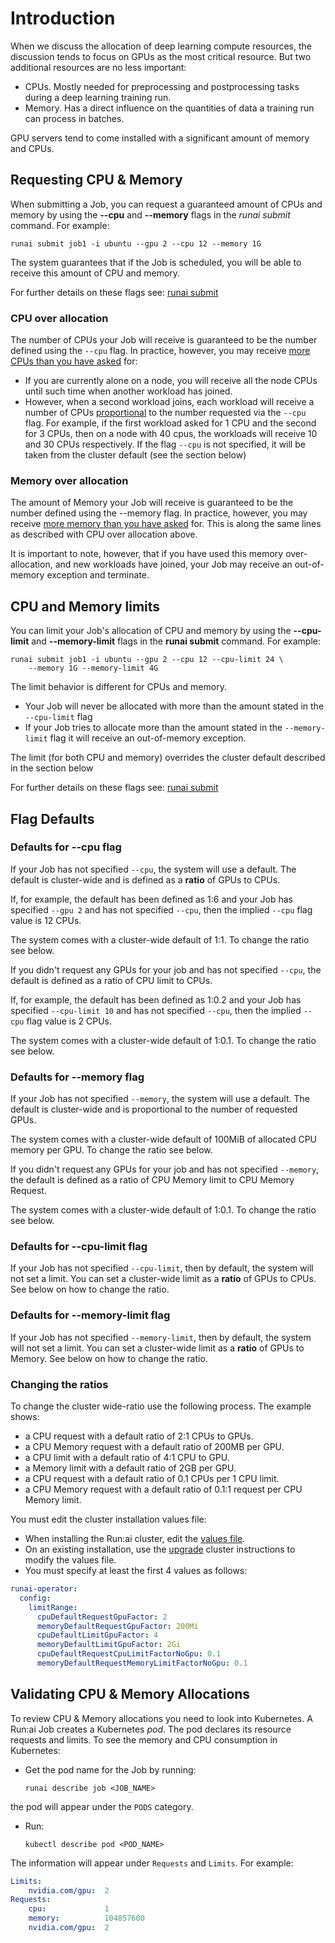 # Introduction

When we discuss the allocation of deep learning compute resources, the discussion tends to focus on GPUs as the most critical resource. But two additional resources are no less important:

* CPUs. Mostly needed for preprocessing and postprocessing tasks during a deep learning training run.
* Memory. Has a direct influence on the quantities of data a training run can process in batches.

GPU servers tend to come installed with a significant amount of memory and CPUs.

## Requesting CPU & Memory

When submitting a Job, you can request a guaranteed amount of CPUs and memory by using the **--cpu** and **--memory** flags in the *runai submit* command. For example:

```
runai submit job1 -i ubuntu --gpu 2 --cpu 12 --memory 1G
```

The system guarantees that if the Job is scheduled, you will be able to receive this amount of CPU and memory.

For further details on these flags see: [runai submit](../cli-reference/runai-submit.md)

### CPU over allocation

The number of CPUs your Job will receive is guaranteed to be the number defined using the `--cpu` flag. In practice, however, you may receive <ins>more CPUs than you have asked</ins> for:

* If you are currently alone on a node, you will receive all the node CPUs until such time when another workload has joined.
* However, when a second workload joins, each workload will receive a number of CPUs <ins>proportional</ins> to the number requested via the `--cpu` flag. For example, if the first workload asked for 1 CPU and the second for 3 CPUs, then on a node with 40 cpus, the workloads will receive 10 and 30 CPUs respectively. If the flag `--cpu` is not specified, it will be taken from the cluster default (see the section below)

### Memory over allocation

The amount of Memory your Job will receive is guaranteed to be the number defined using the --memory flag. In practice, however, you may receive <ins>more memory than you have asked</ins> for. This is along the same lines as described with CPU over allocation above.

It is important to note, however, that if you have used this memory over-allocation, and new workloads have joined, your Job may receive an out-of-memory exception and terminate.

## CPU and Memory limits

You can limit your Job's allocation of CPU and memory by using the __--cpu-limit__ and __--memory-limit__ flags in the __runai submit__ command. For example:

    runai submit job1 -i ubuntu --gpu 2 --cpu 12 --cpu-limit 24 \
        --memory 1G --memory-limit 4G

The limit behavior is different for CPUs and memory.

* Your Job will never be allocated with more than the amount stated in the `--cpu-limit` flag
* If your Job tries to allocate more than the amount stated in the `--memory-limit` flag it will receive an out-of-memory exception.

The limit (for both CPU and memory) overrides the cluster default described in the section below

For further details on these flags see: [runai submit](../cli-reference/runai-submit.md)

## Flag Defaults

### Defaults for --cpu flag

If your Job has not specified `--cpu`, the system will use a default. The default is cluster-wide and is defined as a __ratio__ of GPUs to CPUs.

If, for example, the default has been defined as 1:6 and your Job has specified `--gpu 2` and has not specified `--cpu`, then the implied `--cpu` flag value is 12 CPUs.

The system comes with a cluster-wide default of 1:1. To change the ratio see below.

If you didn't request any GPUs for your job and has not specified `--cpu`, the default is defined as a ratio of CPU limit to CPUs.

If, for example, the default has been defined as 1:0.2 and your Job has specified `--cpu-limit 10` and has not specified `--cpu`, then the implied `--cpu` flag value is 2 CPUs.

The system comes with a cluster-wide default of 1:0.1. To change the ratio see below.

### Defaults for --memory flag

If your Job has not specified `--memory`, the system will use a default. The default is cluster-wide and is proportional to the number of requested GPUs.

The system comes with a cluster-wide default of 100MiB of allocated CPU memory per GPU. To change the ratio see below.

If you didn't request any GPUs for your job and has not specified `--memory`, the default is defined as a ratio of CPU Memory limit to CPU Memory Request.

The system comes with a cluster-wide default of 1:0.1. To change the ratio see below.

### Defaults for --cpu-limit flag

If your Job has not specified `--cpu-limit`, then by default, the system will not set a limit. You can set a cluster-wide limit as a __ratio__ of GPUs to CPUs. See below on how to change the ratio.

### Defaults for --memory-limit flag

If your Job has not specified `--memory-limit`, then by default, the system will not set a limit. You can set a cluster-wide limit as a __ratio__ of GPUs to Memory. See below on how to change the ratio.

### Changing the ratios

To change the cluster wide-ratio use the following process. The example shows:

* a CPU request with a default ratio of 2:1 CPUs to GPUs.
* a CPU Memory request with a default ratio of 200MB per GPU.
* a CPU limit with a default ratio of 4:1 CPU to GPU.
* a Memory limit with a default ratio of 2GB per GPU.
* a CPU request with a default ratio of 0.1 CPUs per 1 CPU limit.
* a CPU Memory request with a default ratio of 0.1:1 request per CPU Memory limit.

You must edit the cluster installation values file:

* When installing the Run:ai cluster, edit the [values file](../../admin/runai-setup/cluster-setup/cluster-install.md#install-runai).
* On an existing installation, use the [upgrade](../../admin/runai-setup/cluster-setup/cluster-upgrade.md) cluster instructions to modify the values file.
* You must specify at least the first 4 values as follows:

```  yaml
runai-operator:
  config:
    limitRange:
      cpuDefaultRequestGpuFactor: 2
      memoryDefaultRequestGpuFactor: 200Mi
      cpuDefaultLimitGpuFactor: 4
      memoryDefaultLimitGpuFactor: 2Gi
      cpuDefaultRequestCpuLimitFactorNoGpu: 0.1
      memoryDefaultRequestMemoryLimitFactorNoGpu: 0.1
```

## Validating CPU & Memory Allocations

To review CPU & Memory allocations you need to look into Kubernetes. A Run:ai Job creates a Kubernetes _pod_. The pod declares its resource requests and limits. To see the memory and CPU consumption in Kubernetes:

* Get the pod name for the Job by running:

  `runai describe job <JOB_NAME>`

 the pod will appear under the `PODS` category.

* Run:

  `kubectl describe pod <POD_NAME>`

The information will appear under `Requests` and `Limits`. For example:

``` yaml
Limits:
    nvidia.com/gpu:  2
Requests:
    cpu:             1
    memory:          104857600
    nvidia.com/gpu:  2
```

